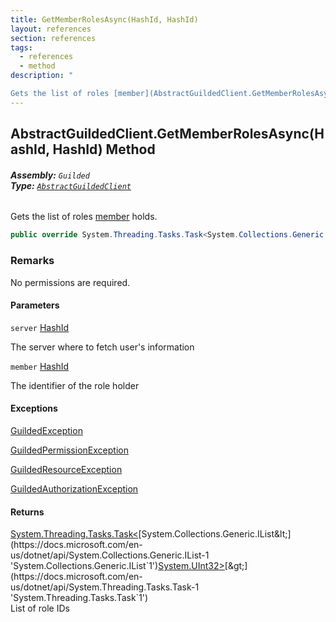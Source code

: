 ```yaml
---
title: GetMemberRolesAsync(HashId, HashId)
layout: references
section: references
tags:
  - references
  - method
description: "

Gets the list of roles [member](AbstractGuildedClient.GetMemberRolesAsync(HashId,HashId)#Guilded.AbstractGuildedClient.GetMemberRolesAsync(Guilded.Base.HashId,Guilded.Base.HashId).member 'Guilded.AbstractGuildedClient.GetMemberRolesAsync(Guilded.Base.HashId, Guilded.Base.HashId).member') holds."
---
```


## AbstractGuildedClient.GetMemberRolesAsync(HashId, HashId) Method
###### **Assembly:** `Guilded`<br/>**Type:** [`AbstractGuildedClient`](AbstractGuildedClient 'Guilded.AbstractGuildedClient')

Gets the list of roles [member](AbstractGuildedClient.GetMemberRolesAsync(HashId,HashId)#Guilded.AbstractGuildedClient.GetMemberRolesAsync(Guilded.Base.HashId,Guilded.Base.HashId).member 'Guilded.AbstractGuildedClient.GetMemberRolesAsync(Guilded.Base.HashId, Guilded.Base.HashId).member') holds.

```csharp
public override System.Threading.Tasks.Task<System.Collections.Generic.IList<uint>> GetMemberRolesAsync(Guilded.Base.HashId server, Guilded.Base.HashId member);
```

### Remarks
  
No permissions are required.
#### Parameters

<a name='Guilded.AbstractGuildedClient.GetMemberRolesAsync(Guilded.Base.HashId,Guilded.Base.HashId).server'></a>

`server` [HashId](HashId 'Guilded.Base.HashId')

The server where to fetch user's information

<a name='Guilded.AbstractGuildedClient.GetMemberRolesAsync(Guilded.Base.HashId,Guilded.Base.HashId).member'></a>

`member` [HashId](HashId 'Guilded.Base.HashId')

The identifier of the role holder

#### Exceptions

[GuildedException](GuildedException 'Guilded.Base.GuildedException')

[GuildedPermissionException](GuildedPermissionException 'Guilded.Base.GuildedPermissionException')

[GuildedResourceException](GuildedResourceException 'Guilded.Base.GuildedResourceException')

[GuildedAuthorizationException](GuildedAuthorizationException 'Guilded.Base.GuildedAuthorizationException')

#### Returns
[System.Threading.Tasks.Task&lt;](https://docs.microsoft.com/en-us/dotnet/api/System.Threading.Tasks.Task-1 'System.Threading.Tasks.Task`1')[System.Collections.Generic.IList&lt;](https://docs.microsoft.com/en-us/dotnet/api/System.Collections.Generic.IList-1 'System.Collections.Generic.IList`1')[System.UInt32](https://docs.microsoft.com/en-us/dotnet/api/System.UInt32 'System.UInt32')[&gt;](https://docs.microsoft.com/en-us/dotnet/api/System.Collections.Generic.IList-1 'System.Collections.Generic.IList`1')[&gt;](https://docs.microsoft.com/en-us/dotnet/api/System.Threading.Tasks.Task-1 'System.Threading.Tasks.Task`1')  
List of role IDs